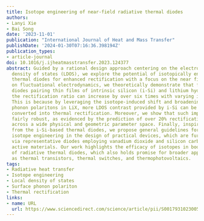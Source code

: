 ```yaml
---
title: Isotope engineering of near-field radiative thermal diodes
authors:
- Lanyi Xie
- Bai Song
date: '2023-11-01'
publication: "International Journal of Heat and Mass Transfer"
publishDate: '2024-01-30T07:16:36.398194Z'
publication_types:
- article-journal
doi: 10.1016/j.ijheatmasstransfer.2023.124377
abstract: Guided by a rational design approach centering on the electromagnetic local
  density of states (LDOS), we explore the potential of isotopically engineering radiative
  thermal diodes for enhanced rectification with a focus on the near field. Based
  on fluctuational electrodynamics, we theoretically demonstrate that for thermal
  diodes pairing thin films of intrinsic silicon (i-Si) and lithium hydride (LiX),
  the rectification ratio can increase by over six times with varying isotopic compositions.
  This is because by leveraging the isotope-induced shift and broadening of the surface
  phonon polaritons in LiX, more LDOS contrast provided by i-Si can be effectively
  converted into thermal rectification. Moreover, we show that such improvement is
  fairly robust, as evidenced by the prediction of over 20% rectification enhancement
  across a wide physical and geometric parameter space. Finally, inspired by insights
  from the i-Si-based thermal diodes, we propose general guidelines for implementing
  isotope engineering in the design of practical devices, which are further illustrated
  via representative diodes employing vanadium dioxide and silicon carbide as the
  active materials. Our work highlights the efficacy of isotopes in boosting the performance
  of radiative thermal diodes, which also holds promise for broader applications such
  as thermal transistors, thermal switches, and thermophotovoltaics.
tags:
- Radiative heat transfer
- Isotope engineering
- Local density of states
- Surface phonon polariton
- Thermal rectification
links:
- name: URL
  url: https://www.sciencedirect.com/science/article/pii/S0017931023005239
---
```

